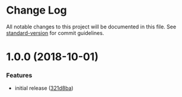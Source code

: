 # Change Log

All notable changes to this project will be documented in this file. See [standard-version](https://github.com/conventional-changelog/standard-version) for commit guidelines.

<a name="1.0.0"></a>
# 1.0.0 (2018-10-01)


### Features

* initial release ([321d8ba](https://github.com/smooth-code/react-flatten-children/commit/321d8ba))
